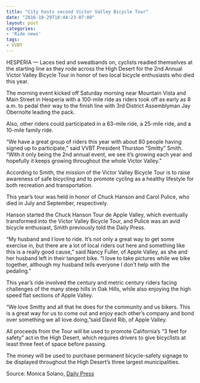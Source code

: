 ```yaml
---
title: "City hosts second Victor Valley Bicycle Tour"
date: "2016-10-29T18:44:23-07:00"
layout: post
categories:
- 'Ride news'
tags:
- VVBT
---
```


HESPERIA — Laces tied and sweatbands on, cyclists readied themselves at the starting line as they rode across the High Desert for the 2nd Annual Victor Valley Bicycle Tour in honor of two local bicycle enthusiasts who died this year.

The morning event kicked off Saturday morning near Mountain Vista and Main Street in Hesperia with a 100-mile ride as riders took off as early as 8 a.m. to pedal their way to the finish line with 3rd District Assemblyman Jay Obernolte leading the pack.

Also, other riders could participated in a 63-mile ride, a 25-mile ride, and a 10-mile family ride.

“We have a great group of riders this year with about 80 people having signed up to participate,” said VVBT President Thurston “Smitty” Smith. “With it only being the 2nd annual event, we see it’s growing each year and hopefully it keeps growing throughout the whole Victor Valley.”

According to Smith, the mission of the Victor Valley Bicycle Tour is to raise awareness of safe bicycling and to promote cycling as a healthy lifestyle for both recreation and transportation.

This year’s tour was held in honor of Chuck Hanson and Carol Pulice, who died in July and September, respectively.

Hanson started the Chuck Hanson Tour de Apple Valley, which eventually transformed into the Victor Valley Bicycle Tour, and Pulice was an avid bicycle enthusiast, Smith previously told the Daily Press.

“My husband and I love to ride. It’s not only a great way to get some exercise in, but there are a lot of local riders out here and something like this is a really good cause,” said Nancy Fuller, of Apple Valley, as she and her husband left in their tangent bike. “I love to take pictures while we bike together, although my husband tells everyone I don’t help with the pedaling.”

This year’s ride involved the century and metric century riders facing challenges of the many steep hills in Oak Hills, while also enjoying the high speed flat sections of Apple Valley.

“We love Smitty and all that he does for the community and us bikers. This is a great way for us to come out and enjoy each other’s company and bond over something we all love doing,”said David Rib, of Apple Valley.

All proceeds from the Tour will be used to promote California’s “3 feet for safety” act in the High Desert, which requires drivers to give bicyclists at least three feet of space before passing.

The money will be used to purchase permanent bicycle-safety signage to be displayed throughout the High Desert’s three largest municipalities.

Source: Monica Solano, [Daily Press](https://www.vvdailypress.com/news/20161029/city-hosts-second-victor-valley-bicycle-tour)